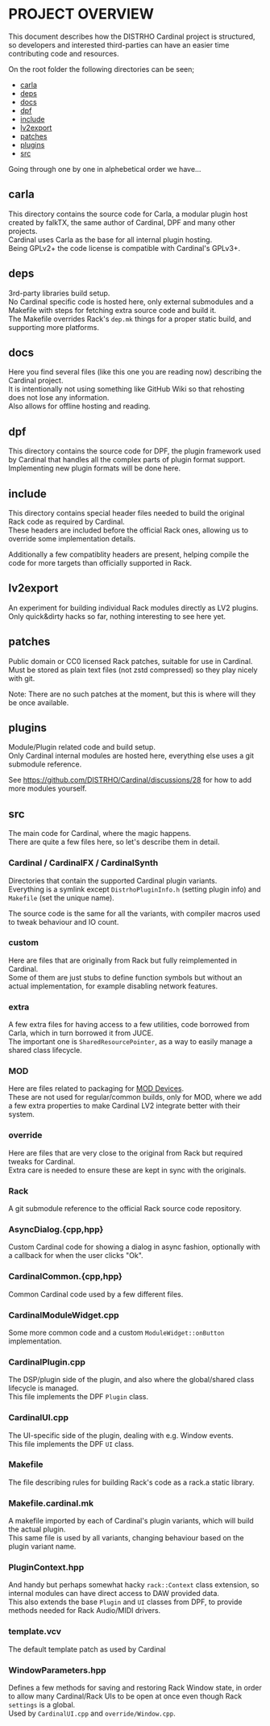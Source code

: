 # PROJECT OVERVIEW

This document describes how the DISTRHO Cardinal project is structured,
so developers and interested third-parties can have an easier time contributing code and resources.

On the root folder the following directories can be seen;

 * [carla](#carla)
 * [deps](#deps)
 * [docs](#docs)
 * [dpf](#dpf)
 * [include](#include)
 * [lv2export](#lv2export)
 * [patches](#patches)
 * [plugins](#plugins)
 * [src](#src)

Going through one by one in alphebetical order we have...

## carla

This directory contains the source code for Carla, a modular plugin host created by falkTX, the same author of Cardinal, DPF and many other projects.  
Cardinal uses Carla as the base for all internal plugin hosting.  
Being GPLv2+ the code license is compatible with Cardinal's GPLv3+.

## deps

3rd-party libraries build setup.  
No Cardinal specific code is hosted here, only external submodules and a Makefile with steps for fetching extra source code and build it.  
The Makefile overrides Rack's `dep.mk` things for a proper static build, and supporting more platforms.

## docs

Here you find several files (like this one you are reading now) describing the Cardinal project.  
It is intentionally not using something like GitHub Wiki so that rehosting does not lose any information.  
Also allows for offline hosting and reading.

## dpf

This directory contains the source code for DPF, the plugin framework used by Cardinal that handles all the complex parts of plugin format support.  
Implementing new plugin formats will be done here.

## include

This directory contains special header files needed to build the original Rack code as required by Cardinal.  
These headers are included before the official Rack ones, allowing us to override some implementation details.

Additionally a few compatiblity headers are present, helping compile the code for more targets than officially supported in Rack.

## lv2export

An experiment for building individual Rack modules directly as LV2 plugins.  
Only quick&dirty hacks so far, nothing interesting to see here yet.

## patches

Public domain or CC0 licensed Rack patches, suitable for use in Cardinal.  
Must be stored as plain text files (not zstd compressed) so they play nicely with git.

Note: There are no such patches at the moment, but this is where will they be once available.

## plugins

Module/Plugin related code and build setup.  
Only Cardinal internal modules are hosted here, everything else uses a git submodule reference.

See https://github.com/DISTRHO/Cardinal/discussions/28 for how to add more modules yourself.

## src

The main code for Cardinal, where the magic happens.  
There are quite a few files here, so let's describe them in detail.

### Cardinal / CardinalFX / CardinalSynth

Directories that contain the supported Cardinal plugin variants.  
Everything is a symlink except `DistrhoPluginInfo.h` (setting plugin info) and `Makefile` (set the unique name).

The source code is the same for all the variants, with compiler macros used to tweak behaviour and IO count.

### custom

Here are files that are originally from Rack but fully reimplemented in Cardinal.  
Some of them are just stubs to define function symbols but without an actual implementation, for example disabling network features.

### extra

A few extra files for having access to a few utilities, code borrowed from Carla, which in turn borrowed it from JUCE.  
The important one is `SharedResourcePointer`, as a way to easily manage a shared class lifecycle.

### MOD

Here are files related to packaging for [MOD Devices](https://moddevices.com/).  
These are not used for regular/common builds, only for MOD, where we add a few extra properties to make Cardinal LV2 integrate better with their system.

### override

Here are files that are very close to the original from Rack but required tweaks for Cardinal.  
Extra care is needed to ensure these are kept in sync with the originals.

### Rack

A git submodule reference to the official Rack source code repository.

### AsyncDialog.{cpp,hpp}

Custom Cardinal code for showing a dialog in async fashion, optionally with a callback for when the user clicks "Ok".

### CardinalCommon.{cpp,hpp}

Common Cardinal code used by a few different files.

### CardinalModuleWidget.cpp

Some more common code and a custom `ModuleWidget::onButton` implementation.

### CardinalPlugin.cpp

The DSP/plugin side of the plugin, and also where the global/shared class lifecycle is managed.  
This file implements the DPF `Plugin` class.

### CardinalUI.cpp

The UI-specific side of the plugin, dealing with e.g. Window events.  
This file implements the DPF `UI` class.

### Makefile

The file describing rules for building Rack's code as a rack.a static library.

### Makefile.cardinal.mk

A makefile imported by each of Cardinal's plugin variants, which will build the actual plugin.  
This same file is used by all variants, changing behaviour based on the plugin variant name.

### PluginContext.hpp

And handy but perhaps somewhat hacky `rack::Context` class extension, so internal modules can have direct access to DAW provided data.  
This also extends the base `Plugin` and `UI` classes from DPF, to provide methods needed for Rack Audio/MIDI drivers.

### template.vcv

The default template patch as used by Cardinal

### WindowParameters.hpp

Defines a few methods for saving and restoring Rack Window state, in order to allow many Cardinal/Rack UIs to be open at once even though Rack `settings` is a global.  
Used by `CardinalUI.cpp` and `override/Window.cpp`.
